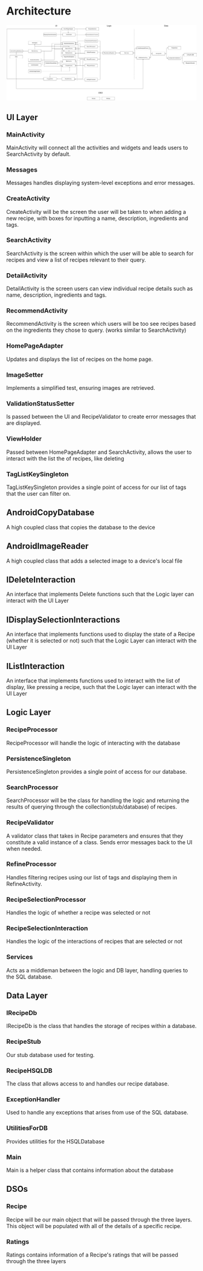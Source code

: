 # Architecture
![Architecture](architecture.png)
## UI Layer

### MainActivity
MainActivity will connect all the activities and widgets and leads users to SearchActivity by default.

### Messages
Messages handles displaying system-level exceptions and error messages.

### CreateActivity
CreateActivity will be the screen the user will be taken to when adding a new recipe, with boxes for inputting a name, description, ingredients and tags.

### SearchActivity
SearchActivity is the screen within which the user will be able to search for recipes and view a list of recipes relevant to their query.

### DetailActivity
DetailActivity is the screen users can view individual recipe details such as name, description, ingredients and tags.

### RecommendActivity
RecommendActivity is the screen which users will be too see recipes based on the ingredients they chose to query. (works similar to SearchActivity)

### HomePageAdapter
Updates and displays the list of recipes on the home page.

### ImageSetter
Implements a simplified test, ensuring images are retrieved.

### ValidationStatusSetter
Is passed between the UI and RecipeValidator to create error messages that are displayed.

### ViewHolder
Passed between HomePageAdapter and SearchActivity, allows the user to interact with the list the of recipes, like deleting

### TagListKeySingleton
TagListKeySingleton provides a single point of access for our list of tags that the user can filter on.

## AndroidCopyDatabase
A high coupled class that copies the database to the device

## AndroidImageReader
A high coupled class that adds a selected image to a device's local file

## IDeleteInteraction
An interface that implements Delete functions such that the Logic layer can interact with the UI Layer

## IDisplaySelectionInteractions
An interface that implements functions used to display the state of a Recipe (whether it is selected or not) such that the Logic Layer can interact with the UI Layer

## IListInteraction
An interface that implements functions used to interact with the list of display, like pressing a recipe, such that the Logic layer can interact with the UI Layer

## Logic Layer

### RecipeProcessor 
RecipeProcessor will handle the logic of interacting with the database 

### PersistenceSingleton
PersistenceSingleton provides a single point of access for our database.

### SearchProcessor
SearchProcessor will be the class for handling the logic and returning the results of querying through the collection(stub/database) of recipes.

### RecipeValidator
A validator class that takes in Recipe parameters and ensures that they constitute a valid instance of a class. Sends error messages back to the UI when needed.

### RefineProcessor
Handles filtering recipes using our list of tags and displaying them in RefineActivity.

### RecipeSelectionProcessor
Handles the logic of whether a recipe was selected or not

### RecipeSelectionInteraction
Handles the logic of the interactions of recipes that are selected or not

### Services
Acts as a middleman between the logic and DB layer, handling queries to the SQL database.

## Data Layer
### IRecipeDb
IRecipeDb is the class that handles the storage of recipes within a database.

### RecipeStub
Our stub database used for testing.

### RecipeHSQLDB
The class that allows access to and handles our recipe database.

### ExceptionHandler
Used to handle any exceptions that arises from use of the SQL database.

### UtilitiesForDB
Provides utilities for the HSQLDatabase 

### Main
Main is a helper class that contains information about the database

## DSOs
### Recipe
Recipe will be our main object that will be passed through the three layers. This object will be populated with all of the details of a specific recipe.

### Ratings
Ratings contains information of a Recipe's ratings that will be passed through the three layers



